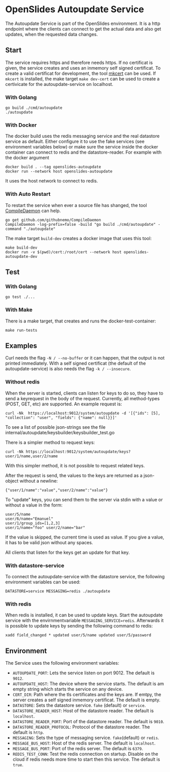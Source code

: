 # OpenSlides Autoupdate Service

The Autoupdate Service is part of the OpenSlides environment. It is a http
endpoint where the clients can connect to get the actual data and also get
updates, when the requested data changes.


## Start

The service requires https and therefore needs https. If no certificat is given,
the service creates and uses an inmemory self signed certificat. To create a
valid certificat for development, the tool
[mkcert](https://github.com/FiloSottile/mkcert) can be used. If `mkcert` is
installed, the make target `make dev-cert` can be used to create a certivicate
for the autoupdate-service on localhost.


### With Golang

```
go build ./cmd/autoupdate
./autoupdate
```


### With Docker

The docker build uses the redis messaging service and the real datastore service
as default. Either configure it to use the fake services (see environment
variables below) or make sure the service inside the docker container can
connect to redis and the datastore-reader. For example with the docker argument

```
docker build . --tag openslides-autoupdate
docker run --network host openslides-autoupdate
```

It uses the host network to connect to redis.


### With Auto Restart

To restart the service when ever a source file has shanged, the tool
[CompileDaemon](https://github.com/githubnemo/CompileDaemon) can help.

```
go get github.com/githubnemo/CompileDaemon
CompileDaemon -log-prefix=false -build "go build ./cmd/autoupdate" -command "./autoupdate"
```

The make target `build-dev` creates a docker image that uses this tool:

```
make build-dev
docker run -v $(pwd)/cert:/root/cert --network host openslides-autoupdate-dev
```


## Test

### With Golang

```
go test ./...
```


### With Make

There is a make target, that creates and runs the docker-test-container:

```
make run-tests
```


## Examples

Curl needs the flag `-N / --no-buffer` or it can happen, that the output is not
printed immediately. With a self signed certificat (the default of the
autoupdate-service) is also needs the flag `-k / --insecure`.


### Without redis

When the server is started, clients can listen for keys to do so, they have to
send a keyrequest in the body of the request. Currently, all method-types (POST,
GET, etc) are supported. An example request is:

`curl -Nk  https://localhost:9012/system/autoupdate -d '[{"ids": [5], "collection": "user", "fields": {"name": null}}]'`

To see a list of possible json-strings see the file
internal/autoupdate/keysbuilder/keysbuilder_test.go

There is a simpler method to request keys:

`curl -Nk https://localhost:9012/system/autoupdate/keys?user/1/name,user/2/name`

With this simpler method, it is not possible to request related keys.

After the request is send, the values to the keys are returned as a json-object
without a newline:
```
{"user/1/name":"value","user/2/name":"value"}
```

To "update" keys, you can send them to the server via stdin with a value or
without a value in the form:

```
user/5/name
user/6/name="Emanuel"
user/1/group_ids=[1,2,3]
user/1/name="foo" user/2/name="bar"
```

If the value is skipped, the current time is used as value. If you give a value,
it has to be valid json without any spaces.

All clients that listen for the keys get an update for that key.


### With datastore-service

To connect the autoupdate-service with the datastore service, the following
environment variables can be used:

`DATASTORE=service MESSAGING=redis ./autoupdate`


### With redis

When redis is installed, it can be used to update keys. Start the autoupdate
service with the envirnmentvariable `MESSAGING_SERVICE=redis`. Afterwards it is
possible to update keys by sending the following command to redis:

`xadd field_changed * updated user/5/name updated user/5/password`


## Environment

The Service uses the following environment variables:

* `AUTOUPDATE_PORT`: Lets the service listen on port 9012. The default is
  `9012`.
* `AUTOUPDATE_HOST`: The device where the service starts. The default is am
  empty string which starts the service on any device.
* `CERT_DIR`: Path where the tls certificates and the keys are. If emtpy, the
  server creates a self signed inmemory certificat. The default is empty.
* `DATASTORE`: Sets the datastore service. `fake` (default) or `service`.
* `DATASTORE_READER_HOST`: Host of the datastore reader. The default is
  `localhost`.
* `DATASTORE_READER_PORT`: Port of the datastore reader. The default is `9010`.
* `DATASTORE_READER_PROTOCOL`: Protocol of the datastore reader. The default is
  `http`.
* `MESSAGING`: Sets the type of messaging service. `fake`(default) or
  `redis`.
* `MESSAGE_BUS_HOST`: Host of the redis server. The default is `localhost`.
* `MESSAGE_BUS_PORT`: Port of the redis server. The default is `6379`.
* `REDIS_TEST_CONN`: Test the redis connection on startup. Disable on the cloud
  if redis needs more time to start then this service. The default is `true`.
